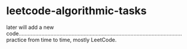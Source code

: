 # leetcode-algorithmic-tasks

later will add a new code............................................................................................................
practice from time to time,
mostly LeetCode.


